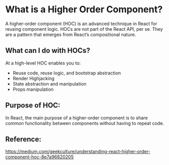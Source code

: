 # What is a Higher Order Component?

A higher-order component (HOC) is an advanced technique in React for reusing component logic. HOCs are not part of the React API, per se. They are a pattern that emerges from React’s compositional nature.

## What can I do with HOCs?
At a high-level HOC enables you to:
* Reuse code, reuse logic, and bootstrap abstraction
* Render Highjacking
* State abstraction and manipulation
* Props manipulation

## Purpose of HOC:
In React, the main purpose of a higher-order component is to share common functionality between components without having to repeat code.

## Reference:
https://medium.com/geekculture/understanding-react-higher-order-component-hoc-8e7a96820205